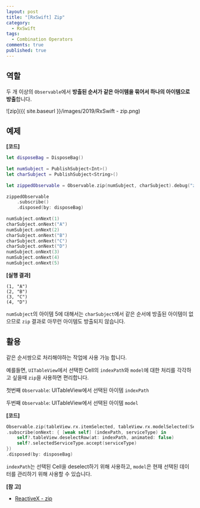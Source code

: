 ```yaml
---
layout: post
title: "[RxSwift] Zip"
category: 
  - RxSwift
tags: 
  - Combination Operators
comments: true
published: true
---
```


## 역할
두 개 이상의 `Observable`에서 **방출된 순서가 같은 아이템을 묶어서 하나의 아이템으로 방출**합니다.

![zip]({{ site.baseurl }}/images/2019/RxSwift - zip.png)

## 예제

**[코드]**

```swift
let disposeBag = DisposeBag()
    
let numSubject = PublishSubject<Int>()
let charSubject = PublishSubject<String>()
    
let zippedObservable = Observable.zip(numSubject, charSubject).debug("zippedObservable")
    
zippedObservable
    .subscribe()
    .disposed(by: disposeBag)
    
numSubject.onNext(1)
charSubject.onNext("A")
numSubject.onNext(2)
charSubject.onNext("B")
charSubject.onNext("C")
charSubject.onNext("D")
numSubject.onNext(3)
numSubject.onNext(4)
numSubject.onNext(5)
```

**[실행 결과]**

```
(1, "A")
(2, "B")
(3, "C")
(4, "D")
```

`numSubject`의 아이템 5에 대해서는 `charSubject`에서 같은 순서에 방출된 아이템이 없으므로 `zip` 결과로 아무런 아이템도 방출되지 않습니다.

## 활용
같은 순서쌍으로 처리해야하는 작업에 사용 가능 합니다.

예를들면, `UITableView`에서 선택한 Cell의 `indexPath`와 `model`에 대한 처리를 각각하고 싶을때 `zip`을 사용하면 편리합니다.

첫번째 `Observable`: UITableView에서 선택된 아이템 `indexPath`

두번째 `Observable`: UITableView에서 선택된 아이템 `model`


**[코드]**

```swift
Observable.zip(tableView.rx.itemSelected, tableView.rx.modelSelected(ServiceType.self))
.subscribe(onNext: { [weak self] (indexPath, serviceType) in
    self?.tableView.deselectRow(at: indexPath, animated: false)
    self?.selectedServiceType.accept(serviceType)
})
.disposed(by: disposeBag)
```

`indexPath`는 선택된 Cell을 deselect하기 위해 사용하고, `model`은 현재 선택된 데이터를 관리하기 위해 사용할 수 있습니다.

**[참 고]**

- [ReactiveX - zip](http://reactivex.io/documentation/operators/zip.html)
